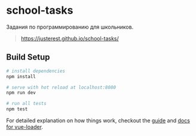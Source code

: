 # school-tasks

Задания по программированию для школьников.

> https://justerest.github.io/school-tasks/

## Build Setup

``` bash
# install dependencies
npm install

# serve with hot reload at localhost:8080
npm run dev

# run all tests
npm test
```

For detailed explanation on how things work, checkout the [guide](http://vuejs-templates.github.io/webpack/) and [docs for vue-loader](http://vuejs.github.io/vue-loader).
